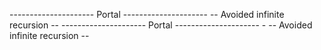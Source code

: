 --------------------- Portal ---------------------
 -- Avoided infinite recursion -- --------------------- Portal ---------------------
    - 
 -- Avoided infinite recursion -- 